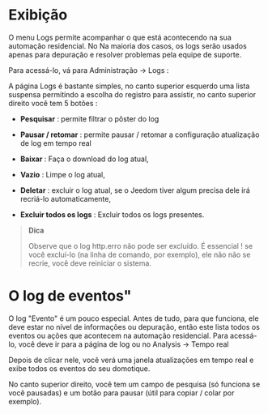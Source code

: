 Exibição 
=========

O menu Logs permite acompanhar o que está acontecendo na sua automação residencial. No
Na maioria dos casos, os logs serão usados apenas para depuração e
resolver problemas pela equipe de suporte.

Para acessá-lo, vá para Administração → Logs :

A página Logs é bastante simples, no canto superior esquerdo uma lista suspensa
permitindo a escolha do registro para assistir, no canto superior direito você tem 5
botões :

-   **Pesquisar** : permite filtrar o pôster do log

-   **Pausar / retomar** : permite pausar / retomar a configuração
    atualização de log em tempo real

-   **Baixar** : Faça o download do log atual,

-   **Vazio** : Limpe o log atual,

-   **Deletar** : excluir o log atual, se o Jeedom tiver algum
    precisa dele irá recriá-lo automaticamente,

-   **Excluir todos os logs** : Excluir todos os logs presentes.

> **Dica**
>
> Observe que o log http.erro não pode ser excluído. É essencial
> ! se você excluí-lo (na linha de comando, por exemplo), ele não
> não se recrie, você deve reiniciar o sistema.

O log de eventos" 
==============

O log "Evento" é um pouco especial. Antes de tudo, para que
funciona, ele deve estar no nível de informações ou depuração, então este
lista todos os eventos ou ações que acontecem na automação residencial.
Para acessá-lo, você deve ir para a página de log ou no Analysis
→ Tempo real

Depois de clicar nele, você verá uma janela
atualizações em tempo real e exibe todos os eventos do seu
domotique.

No canto superior direito, você tem um campo de pesquisa (só funciona se você
pausadas) e um botão para pausar (útil para
copiar / colar por exemplo).
